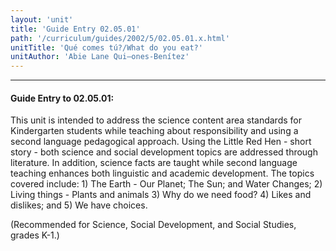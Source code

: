 ```yaml
---
layout: 'unit'
title: 'Guide Entry 02.05.01'
path: '/curriculum/guides/2002/5/02.05.01.x.html'
unitTitle: 'Qué comes tú?/What do you eat?'
unitAuthor: 'Abie Lane Qui–ones-Benítez'
---
```


<body>
<hr/>
 <h4>
  Guide Entry to 02.05.01:
 </h4>
 <p>
  This unit is intended to address the science content area standards for Kindergarten students while teaching about responsibility and using a second language pedagogical approach. Using the Little Red Hen - short story - both science and social development topics are addressed through literature. In addition, science facts are taught while second language teaching enhances both linguistic and academic development. The topics covered include: 1) The Earth - Our Planet; The Sun; and Water Changes; 2) Living things - Plants and animals 3) Why do we need food? 4) Likes and dislikes; and 5) We have choices.
 </p>
<p>
  (Recommended for Science, Social Development, and Social Studies, grades K-1.)
 </p>

</body>
